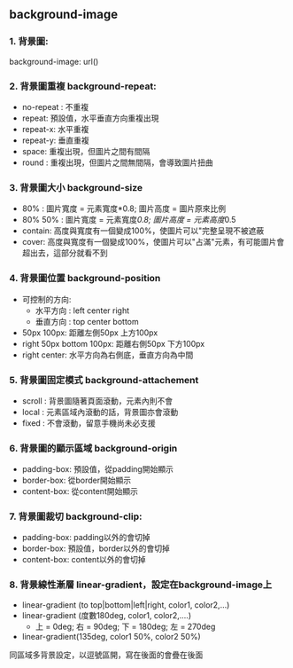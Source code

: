 ## background-image

### 1. 背景圖:
background-image: url()

### 2. 背景圖重複 background-repeat:
  - no-repeat : 不重複
  - repeat: 預設值，水平垂直方向重複出現
  - repeat-x: 水平重複
  - repeat-y: 垂直重複
  - space: 重複出現，但圖片之間有間隔
  - round : 重複出現，但圖片之間無間隔，會導致圖片扭曲

### 3. 背景圖大小 background-size
  - 80% : 圖片寬度 = 元素寬度*0.8; 圖片高度 = 圖片原來比例
  - 80% 50% : 圖片寬度 = 元素寬度*0.8; 圖片高度 = 元素高度*0.5
  - contain: 高度與寬度有一個變成100%，使圖片可以"完整呈現不被遮蔽
  - cover: 高度與寬度有一個變成100%，使圖片可以"占滿"元素，有可能圖片會超出去，這部分就看不到

### 4. 背景圖位置 background-position
  - 可控制的方向: 
      -  水平方向 : left center right
      -  垂直方向 : top center bottom
  - 50px 100px: 距離左側50px 上方100px
  - right 50px bottom 100px: 距離右側50px 下方100px
  - right center: 水平方向為右側底，垂直方向為中間


### 5. 背景圖固定模式 background-attachement
  - scroll : 背景圖隨著頁面滾動，元素內則不會
  - local : 元素區域內滾動的話，背景圖亦會滾動
  - fixed : 不會滾動，留意手機尚未必支援

### 6. 背景圖的顯示區域 background-origin
  - padding-box: 預設值，從padding開始顯示
  - border-box: 從border開始顯示
  - content-box: 從content開始顯示

### 7. 背景圖裁切 background-clip:
  - padding-box: padding以外的會切掉
  - border-box: 預設值，border以外的會切掉
  - content-box: content以外的會切掉

### 8. 背景線性漸層 linear-gradient，設定在background-image上
  - linear-gradient (to top|bottom|left|right, color1, color2,...)
  - linear-gradient (度數180deg, color1, color2,....)
      - 上 = 0deg; 右 = 90deg; 下 = 180deg; 左 = 270deg
  - linear-gradient(135deg, color1 50%, color2 50%)

同區域多背景設定，以逗號區開，寫在後面的會疊在後面
